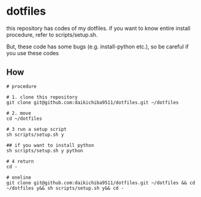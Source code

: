 # dotfiles

this repository has codes of my dotfiles. if you want to know entire install procedure, refer to scripts/setup.sh.

But, these code has some bugs (e.g. install-python etc.), so be careful if you use these codes

## How

```shell
# procedure

# 1. clone this repository
git clone git@github.com:daikichiba9511/dotfiles.git ~/dotfiles

# 2. move 
cd ~/dotfiles

# 3 run a setup script
sh scripts/setup.sh y

## if you want to install python
sh scripts/setup.sh y python

# 4 return
cd -

# oneline
git clone git@github.com:daikichiba9511/dotfiles.git ~/dotfiles && cd ~/dotfiles y&& sh scripts/setup.sh y&& cd -
```
